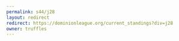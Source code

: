 ```yaml
---
permalink: s44/j28
layout: redirect
redirect: https://dominionleague.org/current_standings?div=j28
owner: truffles
---
```


